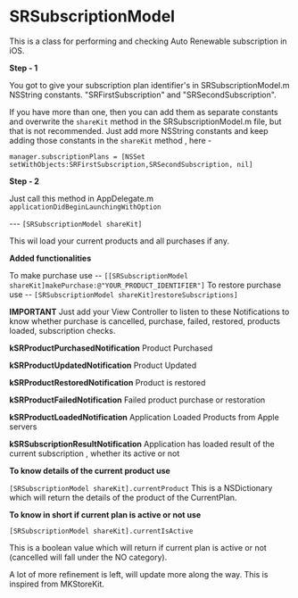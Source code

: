 # SRSubscriptionModel

This is a class for performing and checking Auto Renewable subscription in iOS.


**Step - 1**

You got to give your subscription plan identifier's in SRSubscriptionModel.m NSString constants.
"SRFirstSubscription" and "SRSecondSubscription".

If you have more than one, then you can add them as separate constants and overwrite the `shareKit` method in the SRSubscriptionModel.m file, but that is not recommended. Just add more NSString constants and keep adding those constants in the `shareKit` method , here - 

`manager.subscriptionPlans = [NSSet setWithObjects:SRFirstSubscription,SRSecondSubscription, nil]`

**Step - 2**

Just call this method in AppDelegate.m `applicationDidBeginLaunchingWithOption` 

 --- `[SRSubscriptionModel shareKit]` 
 
 This wil load your current products and all purchases if any.
 
 **Added functionalities**
 
 To make purchase use -- 
 `[[SRSubscriptionModel shareKit]makePurchase:@"YOUR_PRODUCT_IDENTIFIER"]`
 To restore purchase use -- 
 `[SRSubscriptionModel shareKit]restoreSubscriptions]`
 
 **IMPORTANT** 
 Just add your View Controller to listen to these Notifications to know whether purchase is cancelled, purchase, failed, restored, products loaded, subscription checks.

      
 **kSRProductPurchasedNotification** 
 Product Purchased
 
 **kSRProductUpdatedNotification**
 Product Updated
 
 **kSRProductRestoredNotification** 
 Product is restored
 
 **kSRProductFailedNotification** 
 Failed product purchase or restoration
 
 **kSRProductLoadedNotification**
 Application Loaded Products from Apple servers
 
**kSRSubscriptionResultNotification**
 Application has loaded result of the current subscription , whether its active or not 
 
 **To know details of the current product use**
 
 `[SRSubscriptionModel shareKit].currentProduct`
 This is a NSDictionary which will return the details of the product of the CurrentPlan.
 
 **To know in short if current plan is active or not use**
 
 `[SRSubscriptionModel shareKit].currentIsActive`
 
 This is a boolean value which will return if current plan is active or not (cancelled will fall under the NO category).
 
 
 A lot of more refinement is left, will update more along the way.
This is inspired from MKStoreKit.
